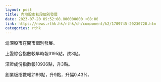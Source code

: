 ```yaml
---
layout: post
title: 內地股市初段個別發展
date: 2023-07-20 09:52:08.000000000 +08:00
link: https://news.rthk.hk/rthk/ch/component/k2/1709745-20230720.htm
categories: rthk
---
```


滬深股市在開市個別發展。

上證綜合指數較早時報3195點，跌3點。

深證成份指數報10936點，升3點。

創業板指數報2186點，升9點，升幅0.43%。

